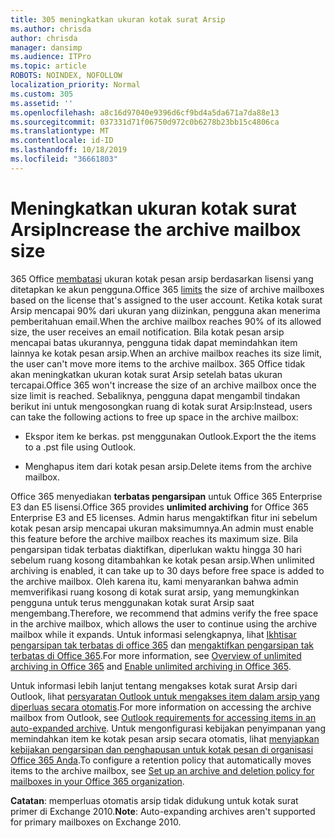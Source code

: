 ```yaml
---
title: 305 meningkatkan ukuran kotak surat Arsip
ms.author: chrisda
author: chrisda
manager: dansimp
ms.audience: ITPro
ms.topic: article
ROBOTS: NOINDEX, NOFOLLOW
localization_priority: Normal
ms.custom: 305
ms.assetid: ''
ms.openlocfilehash: a8c16d97040e9396d6cf9bd4a5da671a7da88e13
ms.sourcegitcommit: 037331d71f06750d972c0b6278b23bb15c4806ca
ms.translationtype: MT
ms.contentlocale: id-ID
ms.lasthandoff: 10/18/2019
ms.locfileid: "36661803"
---
```

# <a name="increase-the-archive-mailbox-size"></a><span data-ttu-id="1a262-102">Meningkatkan ukuran kotak surat Arsip</span><span class="sxs-lookup"><span data-stu-id="1a262-102">Increase the archive mailbox size</span></span>

<span data-ttu-id="1a262-103">365 Office [membatasi](https://docs.microsoft.com/office365/servicedescriptions/exchange-online-service-description/exchange-online-limits#mailbox-storage-limits) ukuran kotak pesan arsip berdasarkan lisensi yang ditetapkan ke akun pengguna.</span><span class="sxs-lookup"><span data-stu-id="1a262-103">Office 365 [limits](https://docs.microsoft.com/office365/servicedescriptions/exchange-online-service-description/exchange-online-limits#mailbox-storage-limits) the size of archive mailboxes based on the license that's assigned to the user account.</span></span> <span data-ttu-id="1a262-104">Ketika kotak surat Arsip mencapai 90% dari ukuran yang diizinkan, pengguna akan menerima pemberitahuan email.</span><span class="sxs-lookup"><span data-stu-id="1a262-104">When the archive mailbox reaches 90% of its allowed size, the user receives an email notification.</span></span> <span data-ttu-id="1a262-105">Bila kotak pesan arsip mencapai batas ukurannya, pengguna tidak dapat memindahkan item lainnya ke kotak pesan arsip.</span><span class="sxs-lookup"><span data-stu-id="1a262-105">When an archive mailbox reaches its size limit, the user can't move more items to the archive mailbox.</span></span> <span data-ttu-id="1a262-106">365 Office tidak akan meningkatkan ukuran kotak surat Arsip setelah batas ukuran tercapai.</span><span class="sxs-lookup"><span data-stu-id="1a262-106">Office 365 won't increase the size of an archive mailbox once the size limit is reached.</span></span> <span data-ttu-id="1a262-107">Sebaliknya, pengguna dapat mengambil tindakan berikut ini untuk mengosongkan ruang di kotak surat Arsip:</span><span class="sxs-lookup"><span data-stu-id="1a262-107">Instead, users can take the following actions to free up space in the archive mailbox:</span></span>

- <span data-ttu-id="1a262-108">Ekspor item ke berkas. pst menggunakan Outlook.</span><span class="sxs-lookup"><span data-stu-id="1a262-108">Export the the items to a .pst file using Outlook.</span></span>

- <span data-ttu-id="1a262-109">Menghapus item dari kotak pesan arsip.</span><span class="sxs-lookup"><span data-stu-id="1a262-109">Delete items from the archive mailbox.</span></span>

<span data-ttu-id="1a262-110">Office 365 menyediakan **terbatas pengarsipan** untuk Office 365 Enterprise E3 dan E5 lisensi.</span><span class="sxs-lookup"><span data-stu-id="1a262-110">Office 365 provides **unlimited archiving** for Office 365 Enterprise E3 and E5 licenses.</span></span> <span data-ttu-id="1a262-111">Admin harus mengaktifkan fitur ini sebelum kotak pesan arsip mencapai ukuran maksimumnya.</span><span class="sxs-lookup"><span data-stu-id="1a262-111">An admin must enable this feature before the archive mailbox reaches its maximum size.</span></span> <span data-ttu-id="1a262-112">Bila pengarsipan tidak terbatas diaktifkan, diperlukan waktu hingga 30 hari sebelum ruang kosong ditambahkan ke kotak pesan arsip.</span><span class="sxs-lookup"><span data-stu-id="1a262-112">When unlimited archiving is enabled, it can take up to 30 days before free space is added to the archive mailbox.</span></span> <span data-ttu-id="1a262-113">Oleh karena itu, kami menyarankan bahwa admin memverifikasi ruang kosong di kotak surat arsip, yang memungkinkan pengguna untuk terus menggunakan kotak surat Arsip saat mengembang.</span><span class="sxs-lookup"><span data-stu-id="1a262-113">Therefore, we recommend that admins verify the free space in the archive mailbox, which allows the user to continue using the archive mailbox while it expands.</span></span> <span data-ttu-id="1a262-114">Untuk informasi selengkapnya, lihat [Ikhtisar pengarsipan tak terbatas di office 365](https://docs.microsoft.com/office365/securitycompliance/unlimited-archiving) dan [mengaktifkan pengarsipan tak terbatas di Office 365](https://docs.microsoft.com/office365/securitycompliance/enable-unlimited-archiving).</span><span class="sxs-lookup"><span data-stu-id="1a262-114">For more information, see [Overview of unlimited archiving in Office 365](https://docs.microsoft.com/office365/securitycompliance/unlimited-archiving) and [Enable unlimited archiving in Office 365](https://docs.microsoft.com/office365/securitycompliance/enable-unlimited-archiving).</span></span>

<span data-ttu-id="1a262-115">Untuk informasi lebih lanjut tentang mengakses kotak surat Arsip dari Outlook, lihat [persyaratan Outlook untuk mengakses item dalam arsip yang diperluas secara otomatis](https://docs.microsoft.com/office365/securitycompliance/unlimited-archiving#outlook-requirements-for-accessing-items-in-an-auto-expanded-archive).</span><span class="sxs-lookup"><span data-stu-id="1a262-115">For more information on accessing the archive mailbox from Outlook, see [Outlook requirements for accessing items in an auto-expanded archive](https://docs.microsoft.com/office365/securitycompliance/unlimited-archiving#outlook-requirements-for-accessing-items-in-an-auto-expanded-archive).</span></span> <span data-ttu-id="1a262-116">Untuk mengonfigurasi kebijakan penyimpanan yang memindahkan item ke kotak pesan arsip secara otomatis, lihat [menyiapkan kebijakan pengarsipan dan penghapusan untuk kotak pesan di organisasi Office 365 Anda](https://docs.microsoft.com/office365/securitycompliance/set-up-an-archive-and-deletion-policy-for-mailboxes).</span><span class="sxs-lookup"><span data-stu-id="1a262-116">To configure a retention policy that automatically moves items to the archive mailbox, see [Set up an archive and deletion policy for mailboxes in your Office 365 organization](https://docs.microsoft.com/office365/securitycompliance/set-up-an-archive-and-deletion-policy-for-mailboxes).</span></span>

<span data-ttu-id="1a262-117">**Catatan**: memperluas otomatis arsip tidak didukung untuk kotak surat primer di Exchange 2010.</span><span class="sxs-lookup"><span data-stu-id="1a262-117">**Note**: Auto-expanding archives aren't supported for primary mailboxes on Exchange 2010.</span></span>
